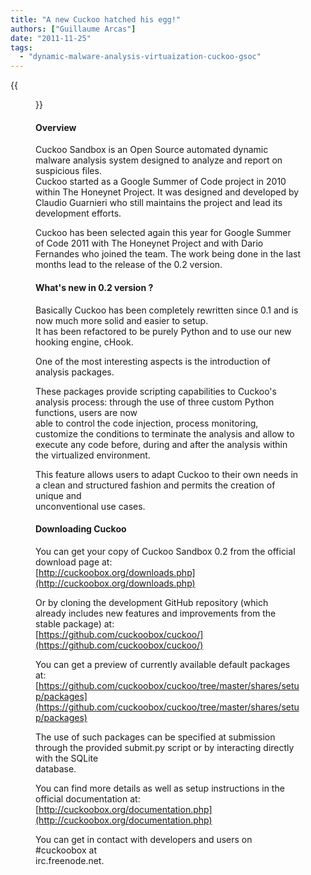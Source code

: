 ```yaml
---
title: "A new Cuckoo hatched his egg!"
authors: ["Guillaume Arcas"]
date: "2011-11-25"
tags: 
  - "dynamic-malware-analysis-virtuaization-cuckoo-gsoc"
---
```

{{<figure src="images/banner.png" alt="Banner" width="50%">}}

#### Overview

  
  
Cuckoo Sandbox is an Open Source automated dynamic malware analysis system designed to analyze and report on suspicious files.  
Cuckoo started as a Google Summer of Code project in 2010 within The Honeynet Project. It was designed and developed by Claudio Guarnieri who still maintains the project and lead its development efforts.  
  
Cuckoo has been selected again this year for Google Summer of Code 2011 with The Honeynet Project and with Dario Fernandes who joined the team. The work being done in the last months lead to the release of the 0.2 version.  
  

#### What's new in 0.2 version ?

  
  
Basically Cuckoo has been completely rewritten since 0.1 and is now much more solid and easier to setup.  
It has been refactored to be purely Python and to use our new hooking engine, cHook.  
  
One of the most interesting aspects is the introduction of analysis packages.  
  
These packages provide scripting capabilities to Cuckoo's analysis process: through the use of three custom Python functions, users are now  
able to control the code injection, process monitoring, customize the conditions to terminate the analysis and allow to execute any code before, during and after the analysis within the virtualized environment.  
  
This feature allows users to adapt Cuckoo to their own needs in a clean and structured fashion and permits the creation of unique and  
unconventional use cases.  
  

#### Downloading Cuckoo

  
  
You can get your copy of Cuckoo Sandbox 0.2 from the official download page at:  
[http://cuckoobox.org/downloads.php](http://cuckoobox.org/downloads.php)  
  
Or by cloning the development GitHub repository (which already includes new features and improvements from the stable package) at:  
[https://github.com/cuckoobox/cuckoo/](https://github.com/cuckoobox/cuckoo/)  
  
You can get a preview of currently available default packages at:  
[https://github.com/cuckoobox/cuckoo/tree/master/shares/setup/packages](https://github.com/cuckoobox/cuckoo/tree/master/shares/setup/packages)  
  
The use of such packages can be specified at submission through the provided submit.py script or by interacting directly with the SQLite  
database.  
  
You can find more details as well as setup instructions in the official documentation at:  
[http://cuckoobox.org/documentation.php](http://cuckoobox.org/documentation.php)  
  
You can get in contact with developers and users on #cuckoobox at  
irc.freenode.net.
